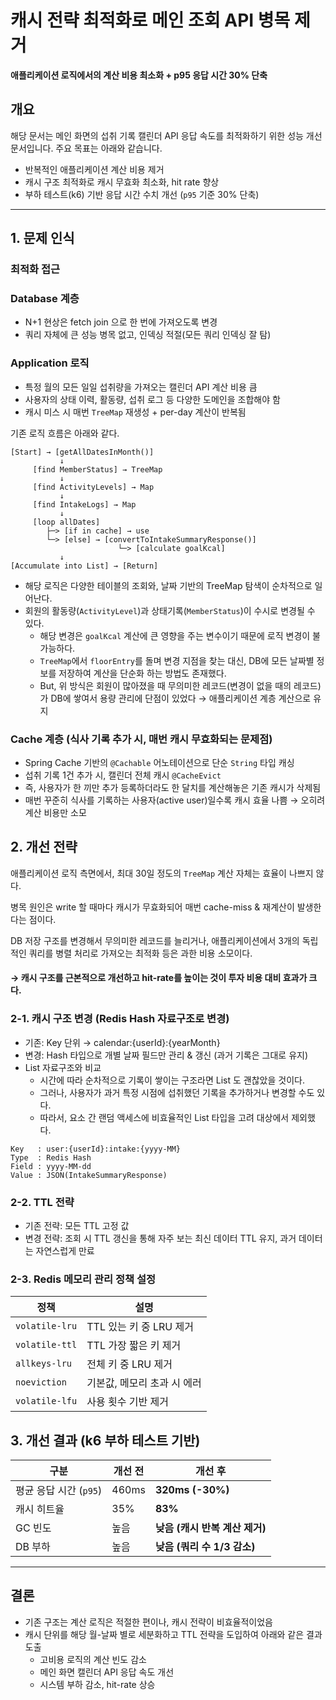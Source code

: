 # 캐시 전략 최적화로 메인 조회 API 병목 제거
**애플리케이션 로직에서의 계산 비용 최소화 + p95 응답 시간 30% 단축**

## 개요
해당 문서는 메인 화면의 섭취 기록 캘린더 API 응답 속도를 최적화하기 위한 성능 개선 문서입니다.
주요 목표는 아래와 같습니다.


- 반복적인 애플리케이션 계산 비용 제거
- 캐시 구조 최적화로 캐시 무효화 최소화, hit rate 향상
- 부하 테스트(k6) 기반 응답 시간 수치 개선 (`p95` 기준 30% 단축)


---
## 1. 문제 인식

### 최적화 접근

### Database 계층
- N+1 현상은 fetch join 으로 한 번에 가져오도록 변경
- 쿼리 자체에 큰 성능 병목 없고, 인덱싱 적절(모든 쿼리 인덱싱 잘 탐)

### Application 로직
- 특정 월의 모든 일일 섭취량을 가져오는 캘린더 API 계산 비용 큼
- 사용자의 상태 이력, 활동량, 섭취 로그 등 다양한 도메인을 조합해야 함
- 캐시 미스 시 매번 `TreeMap` 재생성 + per-day 계산이 반복됨


기존 로직 흐름은 아래와 같다.
```text
[Start] → [getAllDatesInMonth()]
           ↓
     [find MemberStatus] → TreeMap
           ↓
     [find ActivityLevels] → Map
           ↓
     [find IntakeLogs] → Map
           ↓
     [loop allDates]
        ├─> [if in cache] → use
        └─> [else] → [convertToIntakeSummaryResponse()]
                        └─> [calculate goalKcal]
           ↓
[Accumulate into List] → [Return]

```

- 해당 로직은 다양한 테이블의 조회와, 날짜 기반의 TreeMap 탐색이 순차적으로 일어난다.
- 회원의 활동량(`ActivityLevel`)과 상태기록(`MemberStatus`)이 수시로 변경될 수 있다.
  - 해당 변경은 `goalKcal` 계산에 큰 영향을 주는 변수이기 때문에 로직 변경이 불가능하다.
  - `TreeMap`에서 `floorEntry`를 돌며 변경 지점을 찾는 대신, DB에 모든 날짜별 정보를 저장하여 계산을 단순화 하는 방법도 존재했다.
  - But, 위 방식은 회원이 많아졌을 때 무의미한 레코드(변경이 없을 때의 레코드)가 DB에 쌓여서 용량 관리에 단점이 있었다 → 애플리케이션 계층 계산으로 유지 


### Cache 계층 (식사 기록 추가 시, 매번 캐시 무효화되는 문제점)
- Spring Cache 기반의 `@Cachable` 어노테이션으로 단순 `String` 타입 캐싱
- 섭취 기록 1건 추가 시, 캘린더 전체 캐시 `@CacheEvict`
- 즉, 사용자가 한 끼만 추가 등록하더라도 한 달치를 계산해놓은 기존 캐시가 삭제됨
- 매번 꾸준히 식사를 기록하는 사용자(active user)일수록 캐시 효율 나쁨 → 오히려 계산 비용만 소모


## 2. 개선 전략
애플리케이션 로직 측면에서, 최대 30일 정도의 `TreeMap` 계산 자체는 효율이 나쁘지 않다.


병목 원인은 write 할 때마다 캐시가 무효화되어 매번 cache-miss & 재계산이 발생한다는 점이다.


DB 저장 구조를 변경해서 무의미한 레코드를 늘리거나, 애플리케이션에서 3개의 독립적인 쿼리를 병렬 처리로 가져오는 최적화 등은 과한 비용 소모이다.

#### → 캐시 구조를 근본적으로 개선하고 hit-rate를 높이는 것이 투자 비용 대비 효과가 크다.


### 2-1. 캐시 구조 변경 (Redis Hash 자료구조로 변경)
- 기존: Key 단위 → calendar:{userId}:{yearMonth}
- 변경: Hash 타입으로 개별 날짜 필드만 관리 & 갱신 (과거 기록은 그대로 유지)
- List 자료구조와 비교
  - 시간에 따라 순차적으로 기록이 쌓이는 구조라면 List 도 괜찮았을 것이다.
  - 그러나, 사용자가 과거 특정 시점에 섭취했던 기록을 추가하거나 변경할 수도 있다.
  - 따라서, 요소 간 랜덤 액세스에 비효율적인 List 타입을 고려 대상에서 제외했다.

```text
Key   : user:{userId}:intake:{yyyy-MM}
Type  : Redis Hash
Field : yyyy-MM-dd
Value : JSON(IntakeSummaryResponse)
```

### 2-2. TTL 전략
- 기존 전략: 모든 TTL 고정 값
- 변경 전략: 조회 시 TTL 갱신을 통해 자주 보는 최신 데이터 TTL 유지, 과거 데이터는 자연스럽게 만료


### 2-3. Redis 메모리 관리 정책 설정
| 정책             | 설명                |
| -------------- | ----------------- |
| `volatile-lru` | TTL 있는 키 중 LRU 제거 |
| `volatile-ttl` | TTL 가장 짧은 키 제거    |
| `allkeys-lru`  | 전체 키 중 LRU 제거     |
| `noeviction`   | 기본값, 메모리 초과 시 에러  |
| `volatile-lfu` | 사용 횟수 기반 제거       |




## 3. 개선 결과 (k6 부하 테스트 기반)
| 구분             | 개선 전  | 개선 후                 |
| -------------- |-------| -------------------- |
| 평균 응답 시간 (`p95`) | 460ms | **320ms (-30%)**     |
| 캐시 히트율         | 35%   | **83%**              |
| GC 빈도          | 높음    | **낮음 (캐시 반복 계산 제거)** |
| DB 부하          | 높음    | **낮음 (쿼리 수 1/3 감소)** |



---
## 결론
- 기존 구조는 계산 로직은 적절한 편이나, 캐시 전략이 비효율적이었음
- 캐시 단위를 해당 월-날짜 별로 세분화하고 TTL 전략을 도입하여 아래와 같은 결과 도출
  - 고비용 로직의 계산 빈도 감소
  - 메인 화면 캘린더 API 응답 속도 개선 
  - 시스템 부하 감소, hit-rate 상승